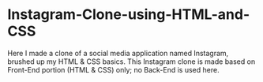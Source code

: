 # Instagram-Clone-using-HTML-and-CSS
Here I made a clone of a social media application named Instagram, brushed up my HTML &amp; CSS basics. This Instagram clone is made based on Front-End portion (HTML &amp; CSS) only; no Back-End is used here.
